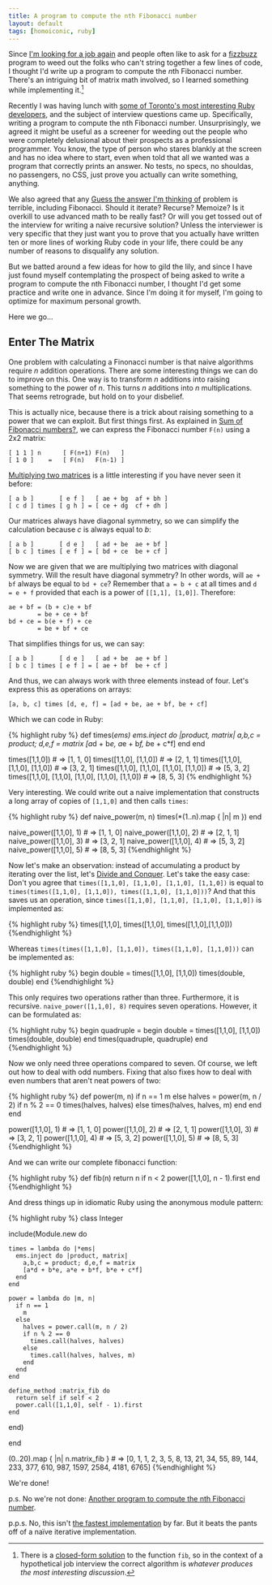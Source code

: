 ```yaml
---
title: A program to compute the nth Fibonacci number
layout: default
tags: [homoiconic, ruby]
---
```


Since [I'm looking for a job again](http://braythwayt.com/reginald/RegBraithwaite20120423.pdf "Reginald Braithwaite's Resume") and people often like to ask for a [fizzbuzz](http://raganwald.com/2007/01/dont-overthink-fizzbuzz.html "Don't Overthink FizzBuzz") program to weed out the folks who can't string together a few lines of code, I thought I'd write up a program to compute the *n*th Fibonacci number. There's an intriguing bit of matrix math involved, so I learned something while implementing it.[^closed]

[^closed]: There is a [closed-form solution](http://en.wikipedia.org/wiki/Fibonacci_number#Closed-form_expression) to the function `fib`, so in the context of a hypothetical job interview the correct algorithm is *whatever produces the most interesting discussion*.

Recently I was having lunch with [some of Toronto's most interesting Ruby developers](http://unspace.ca), and the subject of interview questions came up. Specifically, writing a program to compute the nth Fibonacci number. Unsurprisingly, we agreed it might be useful as a screener for weeding out the people who were completely delusional about their prospects as a professional programmer. You know, the type of person who stares blankly at the screen and has no idea where to start, even when told that all we wanted was a program that correctly prints an answer. No tests, no specs, no shouldas, no passengers, no CSS, just prove you actually can write something, anything.

We also agreed that any [Guess the answer I'm thinking of](http://www.nomachetejuggling.com/2008/12/11/my-least-favorite-interview-question/ "My Least Favorite Interview Question &raquo; Absolutely No Machete Juggling") problem is terrible, including Fibonacci. Should it iterate? Recurse? Memoize? Is it overkill to use advanced math to be really fast? Or will you get tossed out of the interview for writing a naive recursive solution? Unless the interviewer is very specific that they just want you to prove that you actually have written ten or more lines of working Ruby code in your life, there could be any number of reasons to disqualify any solution.

But we batted around a few ideas for how to gild the lily, and since I have just found myself contemplating the prospect of being asked to write a program to compute the nth Fibonacci number, I thought I'd get some practice and write one in advance. Since I'm doing it for myself, I'm going to optimize for maximum personal growth.

Here we go...

## Enter The Matrix

One problem with calculating a Finonacci number is that naive algorithms require _n_ addition operations. There are some interesting things we can do to improve on this. One way is to transform _n_ additions into raising something to the power of *n*. This turns _n_ additions into _n_ multiplications. That seems retrograde, but hold on to your disbelief.

This is actually nice, because there is a trick about raising something to a power that we can exploit. But first things first. As explained in [Sum of Fibonacci numbers?](http://expertvoices.nsdl.org/cornell-cs322/2008/03/25/sum-of-fibonacci-numbers/), we can express the Fibonacci number `F(n)` using a 2x2 matrix:

    [ 1 1 ] n      [ F(n+1) F(n)   ]
    [ 1 0 ]    =   [ F(n)   F(n-1) ]

[Multiplying two matrices](http://www.maths.surrey.ac.uk/explore/emmaspages/option1.html "Matrices and Determinants") is a little interesting if you have never seen it before:

    [ a b ]       [ e f ]   [ ae + bg  af + bh ]
    [ c d ] times [ g h ] = [ ce + dg  cf + dh ]

Our matrices always have diagonal symmetry, so we can simplify the calculation because _c_ is always equal to _b_:

    [ a b ]       [ d e ]   [ ad + be  ae + bf ]
    [ b c ] times [ e f ] = [ bd + ce  be + cf ]

Now we are given that we are multiplying two matrices with diagonal symmetry. Will the result have diagonal symmetry? In other words, will `ae + bf` always be equal to `bd + ce`? Remember that `a = b + c` at all times and `d = e + f` provided that each is a power of `[[1,1], [1,0]]`. Therefore:

    ae + bf = (b + c)e + bf
            = be + ce + bf
    bd + ce = b(e + f) + ce
            = be + bf + ce
	
That simplifies things for us, we can say:

    [ a b ]       [ d e ]   [ ad + be  ae + bf ]
    [ b c ] times [ e f ] = [ ae + bf  be + cf ]

And thus, we can always work with three elements instead of four. Let's express this as operations on arrays:

    [a, b, c] times [d, e, f] = [ad + be, ae + bf, be + cf]

Which we can code in Ruby:

{% highlight ruby %}
def times(*ems)
  ems.inject do |product, matrix|
  	a,b,c = product; d,e,f = matrix
  	[a*d + b*e, a*e + b*f, b*e + c*f]
  end
end

times([1,1,0]) # => [1, 1, 0]
times([1,1,0], [1,1,0]) # => [2, 1, 1]
times([1,1,0], [1,1,0], [1,1,0]) # => [3, 2, 1]
times([1,1,0], [1,1,0], [1,1,0], [1,1,0]) # => [5, 3, 2]
times([1,1,0], [1,1,0], [1,1,0], [1,1,0], [1,1,0]) # => [8, 5, 3]
{% endhighlight %}
	
Very interesting. We could write out a naive implementation that constructs a long array of copies of `[1,1,0]` and then calls `times`:

{% highlight ruby %}
def naive_power(m, n)
  times(*(1..n).map { |n| m })
end

naive_power([1,1,0], 1) # => [1, 1, 0]
naive_power([1,1,0], 2) # => [2, 1, 1]
naive_power([1,1,0], 3) # => [3, 2, 1]
naive_power([1,1,0], 4) # => [5, 3, 2]
naive_power([1,1,0], 5) # => [8, 5, 3]
{%endhighlight %}

Now let's make an observation: instead of accumulating a product by iterating over the list, let's [Divide and Conquer](http://www.cs.berkeley.edu/~vazirani/algorithms/chap2.pdf). Let's take the easy case: Don't you agree that `times([1,1,0], [1,1,0], [1,1,0], [1,1,0])` is equal to `times(times([1,1,0], [1,1,0]), times([1,1,0], [1,1,0]))`? And that this saves us an operation, since `times([1,1,0], [1,1,0], [1,1,0], [1,1,0])` is implemented as:

{% highlight ruby %}
times([1,1,0],
	times([1,1,0],
		times([1,1,0],[1,1,0]))
{%endhighlight %}

Whereas `times(times([1,1,0], [1,1,0]), times([1,1,0], [1,1,0]))` can be implemented as:

{% highlight ruby %}
begin
	double = times([1,1,0], [1,1,0])
	times(double, double)
end
{%endhighlight %}

This only requires two operations rather than three. Furthermore, it is recursive. `naive_power([1,1,0], 8)` requires seven operations. However, it can be formulated as:

{% highlight ruby %}
begin
	quadruple = begin
		double = times([1,1,0], [1,1,0])
		times(double, double)
	end
	times(quadruple, quadruple)
end			
{%endhighlight %}

Now we only need three operations compared to seven. Of course, we left out how to deal with odd numbers. Fixing that also fixes how to deal with even numbers that aren't neat powers of two:

{% highlight ruby %}
def power(m, n)
  if n == 1
    m
  else
    halves = power(m, n / 2)
    if n % 2 == 0
      times(halves, halves)
    else
      times(halves, halves, m)
    end
  end
end

power([1,1,0], 1) # => [1, 1, 0]
power([1,1,0], 2) # => [2, 1, 1]
power([1,1,0], 3) # => [3, 2, 1]
power([1,1,0], 4) # => [5, 3, 2]
power([1,1,0], 5) # => [8, 5, 3]
{%endhighlight %}

And we can write our complete fibonacci function:

{% highlight ruby %}
def fib(n)
  return n if n < 2
  power([1,1,0], n - 1).first
end
{%endhighlight %}

And dress things up in idiomatic Ruby using the anonymous module pattern:

{% highlight ruby %}
class Integer

  include(Module.new do
  
    times = lambda do |*ems|
      ems.inject do |product, matrix|
      	a,b,c = product; d,e,f = matrix
      	[a*d + b*e, a*e + b*f, b*e + c*f]
      end
    end
  
    power = lambda do |m, n|
      if n == 1
        m
      else
        halves = power.call(m, n / 2)
        if n % 2 == 0
          times.call(halves, halves)
        else
          times.call(halves, halves, m)
        end
      end
    end
  
    define_method :matrix_fib do
      return self if self < 2
      power.call([1,1,0], self - 1).first
    end
  
  end)

end

(0..20).map { |n| n.matrix_fib }
	# => [0, 1, 1, 2, 3, 5, 8, 13, 21, 34, 55, 89, 144, 233, 377, 610, 987, 1597, 2584, 4181, 6765]
{%endhighlight %}

We're done!

p.s. No we're not done: [Another program to compute the nth Fibonacci number](http://github.com/raganwald/homoiconic/tree/master/2008-12-17/another_fibonacci.md#readme).

p.p.s. No, this isn't [the fastest implementation](http://blade.nagaokaut.ac.jp/cgi-bin/scat.rb/ruby/ruby-talk/194815 "Fast Fibonacci method") by far. But it beats the pants off of a naïve iterative implementation.